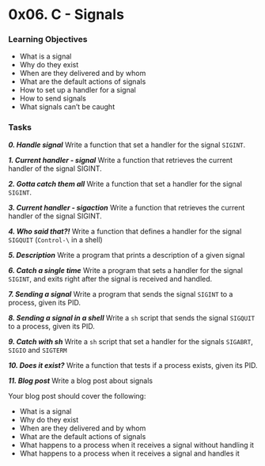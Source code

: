 # 0x06. C - Signals

### Learning Objectives

- What is a signal
- Why do they exist
- When are they delivered and by whom
- What are the default actions of signals
- How to set up a handler for a signal
- How to send signals
- What signals can’t be caught

### Tasks

_**0. Handle signal**_
Write a function that set a handler for the signal `SIGINT`.

_**1. Current handler - signal**_
Write a function that retrieves the current handler of the signal SIGINT.

_**2. Gotta catch them all**_
Write a function that set a handler for the signal `SIGINT`.

_**3. Current handler - sigaction**_
Write a function that retrieves the current handler of the signal SIGINT.

_**4. Who said that?!**_
Write a function that defines a handler for the signal `SIGQUIT` (`Control-\` in a shell)

_**5. Description**_
Write a program that prints a description of a given signal

_**6. Catch a single time**_
Write a program that sets a handler for the signal `SIGINT`, and exits right after the signal is received and handled.

_**7. Sending a signal**_
Write a program that sends the signal `SIGINT` to a process, given its PID.

_**8. Sending a signal in a shell**_
Write a `sh` script that sends the signal `SIGQUIT` to a process, given its PID.

_**9. Catch with sh**_
Write a `sh` script that set a handler for the signals `SIGABRT`, `SIGIO` and `SIGTERM`

_**10. Does it exist?**_
Write a function that tests if a process exists, given its PID.

_**11. Blog post**_
Write a blog post about signals

Your blog post should cover the following:

- What is a signal
- Why do they exist
- When are they delivered and by whom
- What are the default actions of signals
- What happens to a process when it receives a signal without handling it
- What happens to a process when it receives a signal and handles it
